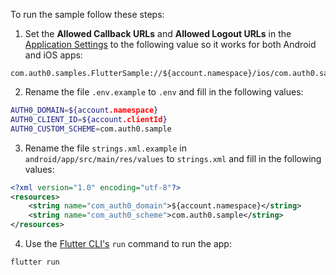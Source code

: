 <!-- markdownlint-disable MD041 -->

To run the sample follow these steps:

1. Set the **Allowed Callback URLs** and **Allowed Logout URLs** in the [Application Settings](${manage_url}/#/applications/${account.clientId}/settings) to the following value so it works for both Android and iOS apps:

```text
com.auth0.samples.FlutterSample://${account.namespace}/ios/com.auth0.samples.FlutterSample/callback,com.auth0.sample://${account.namespace}/android/com.auth0.sample/callback
```

2. Rename the file `.env.example` to `.env` and fill in the following values:

```sh
AUTH0_DOMAIN=${account.namespace}
AUTH0_CLIENT_ID=${account.clientId}
AUTH0_CUSTOM_SCHEME=com.auth0.sample
```

3. Rename the file `strings.xml.example` in `android/app/src/main/res/values` to `strings.xml` and fill in the following values:

```xml
<?xml version="1.0" encoding="utf-8"?>
<resources>
    <string name="com_auth0_domain">${account.namespace}</string>
    <string name="com_auth0_scheme">com.auth0.sample</string>
</resources>
```

4. Use the [Flutter CLI's](https://docs.flutter.dev/reference/flutter-cli) `run` command to run the app:

```sh
flutter run
```
